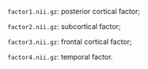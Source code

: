 `factor1.nii.gz`: posterior cortical factor;

`factor2.nii.gz`: subcortical factor;

`factor3.nii.gz`: frontal cortical factor;

`factor4.nii.gz`: temporal factor.
